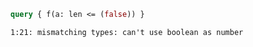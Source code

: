 ```graphql
query { f(a: len <= (false)) }
```

```
1:21: mismatching types: can't use boolean as number
```